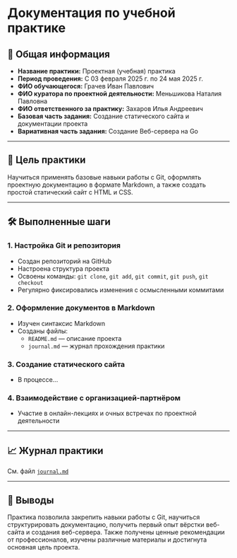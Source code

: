# Документация по учебной практике

## 📌 Общая информация

- **Название практики:** Проектная (учебная) практика
- **Период проведения:** С 03 февраля 2025 г. по 24 мая 2025 г.
- **ФИО обучающегося:** Грачев Иван Павлович
- **ФИО куратора по проектной деятельности:** Меньшикова Наталия Павловна
- **ФИО ответственного за практику:** Захаров Илья Андреевич
- **Базовая часть задания:** Создание статического сайта и документации проекта
- **Вариативная часть задания:** Создание Веб-сервера на Go

---

## 🎯 Цель практики

Научиться применять базовые навыки работы с Git, оформлять проектную документацию в формате Markdown, а также создать простой статический сайт с HTML и CSS.

---

## 🛠️ Выполненные шаги

### 1. Настройка Git и репозитория
- Создан репозиторий на GitHub
- Настроена структура проекта
- Освоены команды: `git clone`, `git add`, `git commit`, `git push`, `git checkout`
- Регулярно фиксировались изменения с осмысленными коммитами

### 2. Оформление документов в Markdown
- Изучен синтаксис Markdown
- Созданы файлы:
  - `README.md` — описание проекта
  - `journal.md` — журнал прохождения практики

### 3. Создание статического сайта
- В процессе...

### 4. Взаимодействие с организацией-партнёром
- Участие в онлайн-лекциях и очных встречах по проектной деятельности

---

## 📈 Журнал практики

См. файл [`journal.md`](./journal.md)

---

## 📝 Выводы

Практика позволила закрепить навыки работы с Git, научиться структурировать документацию, получить первый опыт вёрстки веб-сайта и создания веб-сервера. Также получены ценные рекомендации от профессионалов, изучены различные материалы и достигнута основная цель проекта.

